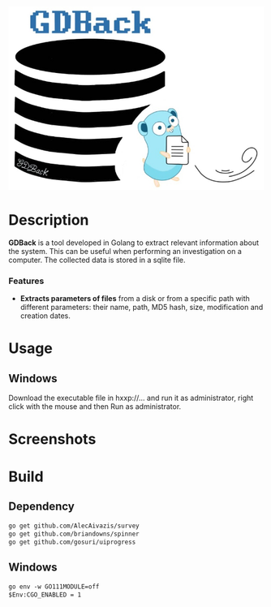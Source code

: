 <p align="center">
  <img src="images/main_logo.jpg">
</p>

# Description
**GDBack** is a tool developed in Golang to extract relevant information about the system. This can be useful when performing an investigation on a computer. The collected data is stored in a sqlite file.
### Features
 - **Extracts parameters of files** from a disk or from a specific path with different parameters: their name, path, MD5 hash, size, modification and creation dates.
# Usage

## Windows
Download the executable file in hxxp://... and run it as administrator, right click with the mouse and then Run as administrator.

# Screenshots

# Build

## Dependency
```
go get github.com/AlecAivazis/survey
go get github.com/briandowns/spinner
go get github.com/gosuri/uiprogress
```

## Windows
```
go env -w GO111MODULE=off
$Env:CGO_ENABLED = 1
```
